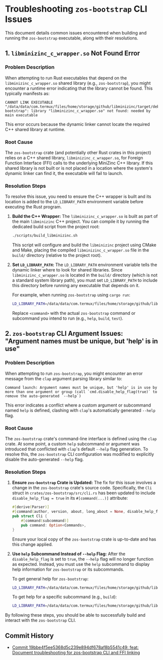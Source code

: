 # Troubleshooting `zos-bootstrap` CLI Issues

This document details common issues encountered when building and running the `zos-bootstrap` executable, along with their resolutions.

## 1. `libminizinc_c_wrapper.so` Not Found Error

### Problem Description

When attempting to run Rust executables that depend on the `libminizinc_c_wrapper.so` shared library (e.g., `zos-bootstrap`), you might encounter a runtime error indicating that the library cannot be found. This typically manifests as:

```
CANNOT LINK EXECUTABLE "/data/data/com.termux/files/home/storage/github/libminizinc/target/debug/zos-bootstrap": library "libminizinc_c_wrapper.so" not found: needed by main executable
```

This error occurs because the dynamic linker cannot locate the required C++ shared library at runtime.

### Root Cause

The `zos-bootstrap` crate (and potentially other Rust crates in this project) relies on a C++ shared library, `libminizinc_c_wrapper.so`, for Foreign Function Interface (FFI) calls to the underlying MiniZinc C++ library. If this shared library is not built or is not placed in a location where the system's dynamic linker can find it, the executable will fail to launch.

### Resolution Steps

To resolve this issue, you need to ensure the C++ wrapper is built and its location is added to the `LD_LIBRARY_PATH` environment variable before executing the Rust program.

1.  **Build the C++ Wrapper:**
    The `libminizinc_c_wrapper.so` is built as part of the main `libminizinc` C++ project. You can compile it by running the dedicated build script from the project root:
    ```bash
    ./scripts/build_libminizinc.sh
    ```
    This script will configure and build the `libminizinc` project using CMake and Make, placing the compiled `libminizinc_c_wrapper.so` file in the `build/` directory (relative to the project root).

2.  **Set `LD_LIBRARY_PATH`:**
    The `LD_LIBRARY_PATH` environment variable tells the dynamic linker where to look for shared libraries. Since `libminizinc_c_wrapper.so` is located in the `build/` directory (which is not a standard system library path), you must set `LD_LIBRARY_PATH` to include this directory before running any executable that depends on it.

    For example, when running `zos-bootstrap` using `cargo run`:
    ```bash
    LD_LIBRARY_PATH=/data/data/com.termux/files/home/storage/github/libminizinc/build cargo run -p zos-bootstrap -- <command>
    ```
    Replace `<command>` with the actual `zos-bootstrap` command or subcommand you intend to run (e.g., `help`, `build`, `test`).

## 2. `zos-bootstrap` CLI Argument Issues: "Argument names must be unique, but 'help' is in use"

### Problem Description

When attempting to run `zos-bootstrap`, you might encounter an error message from the `clap` argument parsing library similar to:

```
Command launch: Argument names must be unique, but 'help' is in use by more than one argument or group (call `cmd.disable_help_flag(true)` to remove the auto-generated `--help`)
```

This error indicates a conflict where a custom argument or subcommand named `help` is defined, clashing with `clap`'s automatically generated `--help` flag.

### Root Cause

The `zos-bootstrap` crate's command-line interface is defined using the `clap` crate. At some point, a custom `help` subcommand or argument was introduced that conflicted with `clap`'s default `--help` flag generation. To resolve this, the `zos-bootstrap` CLI configuration was modified to explicitly disable the auto-generated `--help` flag.

### Resolution Steps

1.  **Ensure `zos-bootstrap` Crate is Updated:**
    The fix for this issue involves a change in the `zos-bootstrap` crate's source code. Specifically, the `Cli` struct in `crates/zos-bootstrap/src/cli.rs` has been updated to include `disable_help_flag = true` in its `#[command(...)]` attribute:
    ```rust
    #[derive(Parser)]
    #[command(author, version, about, long_about = None, disable_help_flag = true)]
    pub struct Cli {
        #[command(subcommand)]
        pub command: Option<Commands>,
    }
    ```
    Ensure your local copy of the `zos-bootstrap` crate is up-to-date and has this change applied.

2.  **Use `help` Subcommand Instead of `--help` Flag:**
    After the `disable_help_flag` is set to `true`, the `--help` flag will no longer function as expected. Instead, you must use the `help` subcommand to display help information for `zos-bootstrap` or its subcommands.

    To get general help for `zos-bootstrap`:
    ```bash
    LD_LIBRARY_PATH=/data/data/com.termux/files/home/storage/github/libminizinc/build cargo run -p zos-bootstrap -- help
    ```

    To get help for a specific subcommand (e.g., `build`):
    ```bash
    LD_LIBRARY_PATH=/data/data/com.termux/files/home/storage/github/libminizinc/build cargo run -p zos-bootstrap -- help build
    ```

By following these steps, you should be able to successfully build and interact with the `zos-bootstrap` CLI.

## Commit History

- [Commit 19bbe4f5ee5368d5c239e894df678af8b5541c49: feat: Document troubleshooting for zos-bootstrap CLI and FFI linking](docs/commits/19bbe4f5ee5368d5c239e894df678af8b5541c49_feat_Document_troubleshooting_for_zos-bootstrap_CLI_and_FFI_linking.md)